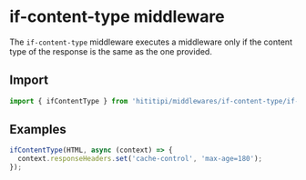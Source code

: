# if-content-type middleware

The `if-content-type` middleware executes a middleware only if the content type of the response is the same as the one provided.

## Import

```js
import { ifContentType } from 'hititipi/middlewares/if-content-type/if-content-type.js';
```

## Examples

```js
ifContentType(HTML, async (context) => {
  context.responseHeaders.set('cache-control', 'max-age=180');
});
```

